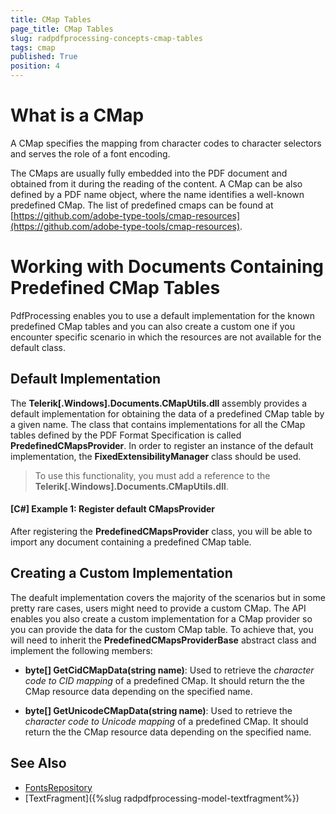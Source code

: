 ```yaml
---
title: CMap Tables
page_title: CMap Tables
slug: radpdfprocessing-concepts-cmap-tables
tags: cmap
published: True
position: 4
---
```


# What is a CMap

A CMap specifies the mapping from character codes to character selectors and serves the role of a font encoding. 

The CMaps are usually fully embedded into the PDF document and obtained from it during the reading of the content. A CMap can be also defined by a PDF name object, where the name identifies a well-known predefined CMap. The list of predefined cmaps can be found at [https://github.com/adobe-type-tools/cmap-resources](https://github.com/adobe-type-tools/cmap-resources).

# Working with Documents Containing Predefined CMap Tables

PdfProcessing enables you to use a default implementation for the known predefined CMap tables and you can also create a custom one if you encounter specific scenario in which the resources are not available for the default class.

## Default Implementation

The **Telerik[.Windows].Documents.CMapUtils.dll** assembly provides a default implementation for obtaining the data of a predefined CMap table by a given name. The class that contains implementations for all the CMap tables defined by the PDF Format Specification is called **PredefinedCMapsProvider**. In order to register an instance of the default implementation, the **FixedExtensibilityManager** class should be used.

>To use this functionality, you must add a reference to the **Telerik[.Windows].Documents.CMapUtils.dll**.

#### [C#] Example 1: Register default CMapsProvider
<snippet id='pdf-cmaps'/>

After registering the **PredefinedCMapsProvider** class, you will be able to import any document containing a predefined CMap table. 

## Creating a Custom Implementation

The deafult implementation covers the majority of the scenarios but in some pretty rare cases, users might need to provide a custom CMap. The API enables you also create a custom implementation for a CMap provider so you can provide the data for the custom CMap table. To achieve that, you will need to inherit the **PredefinedCMapsProviderBase** abstract class and implement the following members:

 * **byte[] GetCidCMapData(string name)**: Used to retrieve the *character code to CID mapping* of a predefined CMap. It should return the the CMap resource data depending on the specified name.

* **byte[] GetUnicodeCMapData(string name)**: Used to retrieve the *character code to Unicode mapping* of a predefined CMap. It should return the the CMap resource data depending on the specified name.

## See Also
 * [FontsRepository](https://docs.telerik.com/devtools/document-processing/api/Telerik.Windows.Documents.Fixed.Model.Fonts.FontsRepository.html)
 * [TextFragment]({%slug radpdfprocessing-model-textfragment%})

